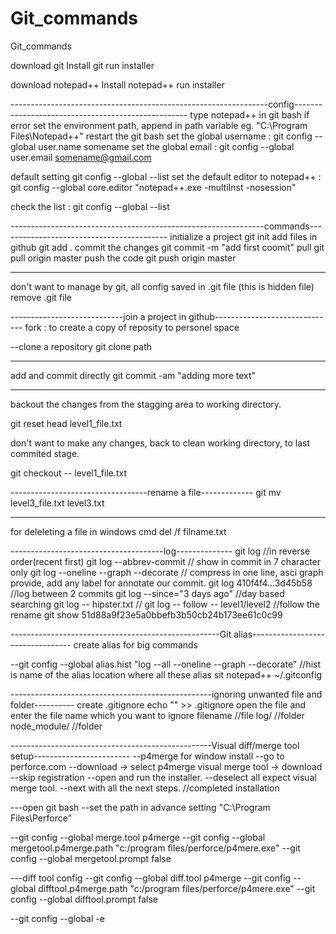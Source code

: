 # Git_commands
Git_commands

download git
Install git
run installer


download notepad++
Install notepad++
run installer

----------------------------------------------------------------config---------------------------------------------------
type  notepad++ in git bash
if error set the environment path, append in path variable eg. "C:\Program Files\Notepad++"
restart the git bash
set the global username :
  git config --global user.name somename
set the global email :
  git config --global user.email somename@gmail.com

default setting
git config --global --list
set the default editor to notepad++ : 
  git config --global core.editor "notepad++.exe -multiInst -nosession"
  
 check the list :
  git config --global --list
  
  ---------------------------------------------------------------commands------------------------------------------
  initialize a project
    git init 
  add files in github
    git add .
  commit the changes
    git commit -m "add first coomit"
  pull
    git pull origin master
  push the code
    git push origin master
    
   --------
   don't want to manage by git, all config saved in .git file (this is hidden file)
    remove .git file
    
  ----------------------------join a project in github------------------------------
  fork : to create a copy of reposity to personel space
  
--clone a repository
  git clone path
  
----------------------------------------------------------------------------------  
add and commit directly
git commit -am "adding more text"

----
backout the changes from the stagging area to working directory.

git reset head level1_file.txt

don't want to make any changes, back to clean working directory, to last commited stage.

git checkout -- level1_file.txt

----------------------------------rename a file-------------
git mv level3_file.txt level3.txt

-------------------------------------------------------------------------------------------------------------------------------
for deleleting a file in windows cmd
  del /f filname.txt
  
--------------------------------------log--------------
git log  //in reverse order(recent first)
git log --abbrev-commit   // show in commit in 7 character only
git log --oneline --graph --decorate // compress in one line, asci graph provide, add any label for annotate our commit.
git log  410f4f4...3d45b58 //log between 2 commits
git log --since="3 days ago" //day based searching
git log -- hipster.txt //
git log -- follow -- level1/level2   //follow the rename
git show  51d88a9f23e5a0bbefb3b50cb24b173ee61c0c99

----------------------------------------------------Git alias---------------------------------
  create alias for big commands
  
--git config --global alias.hist "log --all --oneline --graph --decorate"
//hist is name of the alias
location where all these alias sit
  notepad++ ~/.gitconfig
  
--------------------------------------------------ignoring unwanted file and folder----------
create .gitignore 
  echo "" >> .gitignore
open the file and enter the file name which you want to ignore
filename //file
log/ //folder
node_module/  //folder

--------------------------------------------------Visual diff/merge tool setup------------------------
--p4merge for window install
--go to perforce.com
--download -> select p4merge visual merge tool -> download
--skip registration
--open and run the installer. 
--deselect all expect visual merge tool.
--next with all the next steps.  //completed installation

---open git bash
--set the path in advance setting "C:\Program Files\Perforce"

--git config --global merge.tool p4merge
--git config --global mergetool.p4merge.path "c:/program files/perforce/p4mere.exe"
--git config --global mergetool.prompt false

---diff tool config
--git config --global diff.tool p4merge
--git config --global difftool.p4merge.path "c:/program files/perforce/p4mere.exe"
--git config --global difftool.prompt false

--git config --global -e

